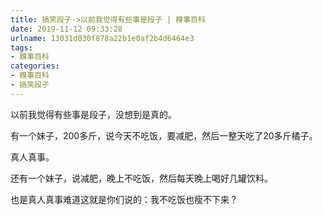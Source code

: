 ```yaml
---
title: 搞笑段子->以前我觉得有些事是段子 | 糗事百科
date: 2019-11-12 09:33:28
urlname: 13031d830f878a22b1e0af2b4d6464e3
tags: 
- 糗事百科
categories:
- 糗事百科
- 搞笑段子
---
```

以前我觉得有些事是段子，没想到是真的。

有一个妹子，200多斤，说今天不吃饭，要减肥，然后一整天吃了20多斤橘子。

真人真事。

还有一个妹子，说减肥，晚上不吃饭，然后每天晚上喝好几罐饮料。

也是真人真事难道这就是你们说的：我不吃饭也瘦不下来？


